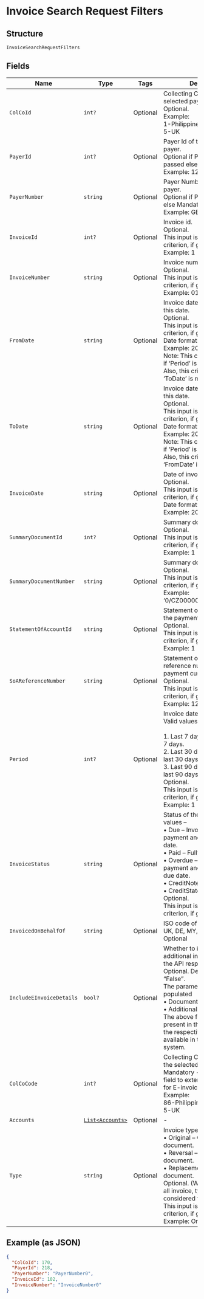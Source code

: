 
# Invoice Search Request Filters

## Structure

`InvoiceSearchRequestFilters`

## Fields

| Name | Type | Tags | Description |
|  --- | --- | --- | --- |
| `ColCoId` | `int?` | Optional | Collecting Company Id of the selected payer.<br>Optional.<br>Example:<br>1-Philippines<br>5-UK |
| `PayerId` | `int?` | Optional | Payer Id of the selected payer.<br>Optional if PayerNumber is passed else Mandatory<br>Example: 123456 |
| `PayerNumber` | `string` | Optional | Payer Number of the selected payer.<br>Optional if PayerId is passed else Mandatory<br>Example: GB000000123 |
| `InvoiceId` | `int?` | Optional | Invoice id.<br>Optional.<br>This input is a search criterion, if given.<br>Example: 1 |
| `InvoiceNumber` | `string` | Optional | Invoice number.<br>Optional.<br>This input is a search criterion, if given.<br>Example: 0123456789 |
| `FromDate` | `string` | Optional | Invoice date searched from this date.<br>Optional.<br>This input is a search criterion, if given.<br>Date format: yyyyMMdd<br>Example: 20170830<br>Note: This criterion is ignored if ‘Period’ is given.<br>Also, this criterion is ignored if ‘ToDate’ is not provided. |
| `ToDate` | `string` | Optional | Invoice date searched until this date.<br>Optional.<br>This input is a search criterion, if given.<br>Date format: yyyyMMdd<br>Example: 20170830<br>Note: This criterion is ignored if ‘Period’ is given.<br>Also, this criterion is ignored if ‘FromDate’ is not provided. |
| `InvoiceDate` | `string` | Optional | Date of invoicing.<br>Optional.<br>This input is a search criterion, if given.<br>Date format: yyyyMMdd<br>Example: 20170830 |
| `SummaryDocumentId` | `int?` | Optional | Summary document id<br>Optional.<br>This input is a search criterion, if given.<br>Example: 1 |
| `SummaryDocumentNumber` | `string` | Optional | Summary document number<br>Optional.<br>This input is a search criterion, if given.<br>Example: ‘0/CZ0000000123456/2017’ |
| `StatementOfAccountId` | `string` | Optional | Statement of Account Id of the payment customer.<br>Optional.<br>This input is a search criterion, if given.<br>Example: 1 |
| `SoAReferenceNumber` | `string` | Optional | Statement of Account reference number of the payment customer.<br>Optional.<br>This input is a search criterion, if given.<br>Example: 123 |
| `Period` | `int?` | Optional | Invoice date search period. Valid values –<br><br>1. Last 7 days – Issued in last 7 days.<br>2. Last 30 days – Issued in last 30 days.<br>3. Last 90 days – Issued in last 90 days.<br>   Optional.<br>   This input is a search criterion, if given.<br>   Example: 1 |
| `InvoiceStatus` | `string` | Optional | Status of the invoice. Valid values –<br>•    Due – Invoices due for payment and is within the due date.<br>•    Paid – Fully paid Invoices.<br>•    Overdue – Invoices due of payment and has crossed the due date.<br>•    CreditNote – Credit notes<br>•    CreditStatement<br>Optional.<br>This input is a search criterion, if given. |
| `InvoicedOnBehalfOf` | `string` | Optional | ISO code of the country i.e., UK, DE, MY, etc.<br>Optional |
| `IncludeEInvoiceDetails` | `bool?` | Optional | Whether to include the additional invoice details in the API response.<br>Optional. Default value “False”.<br>The parameters that are populated<br>•    DocumentReference<br>•    AdditionalDocuments<br>The above fields will not be present in the response when the respective data is not available in the source system. |
| `ColCoCode` | `int?` | Optional | Collecting Company Code of the selected payer.<br>Mandatory - It is mandatory field to external source ATOS for E-invoicing.<br>Example:<br>86-Philippines<br>5-UK |
| `Accounts` | [`List<Accounts>`](../../doc/models/accounts.md) | Optional | - |
| `Type` | `string` | Optional | Invoice type. Allowed values –<br>•    Original – Original document.<br>•    Reversal – Reversed document.<br>•    Replacement – Replaced document.<br>Optional. (When not passed all invoice, types are considered for search)<br>This input is a search criterion, if given.<br>Example: Original |

## Example (as JSON)

```json
{
  "ColCoId": 170,
  "PayerId": 218,
  "PayerNumber": "PayerNumber0",
  "InvoiceId": 102,
  "InvoiceNumber": "InvoiceNumber0"
}
```

